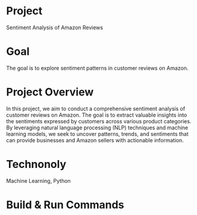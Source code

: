 # Project 
Sentiment Analysis of Amazon Reviews

# Goal 
The goal is to explore sentiment patterns in customer reviews on Amazon.

# Project Overview
In this project, we aim to conduct a comprehensive sentiment analysis of customer reviews on Amazon. The goal is to extract valuable insights into the sentiments expressed by customers across various product categories. By leveraging natural language processing (NLP) techniques and machine learning models, we seek to uncover patterns, trends, and sentiments that can provide businesses and Amazon sellers with actionable information.

# Technonoly 
Machine Learning, Python 

# Build & Run Commands 
